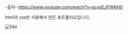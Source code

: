 -출처-
https://www.youtube.com/watch?v=gcgsEJFWNH0

html과 css만 사용해서 만든 포트폴리오입니다.


![fdd](https://github.com/kjd43871/html-css-portfolio/assets/129934193/4bd92b59-0d5b-4161-8a06-33767d3a5f34)

